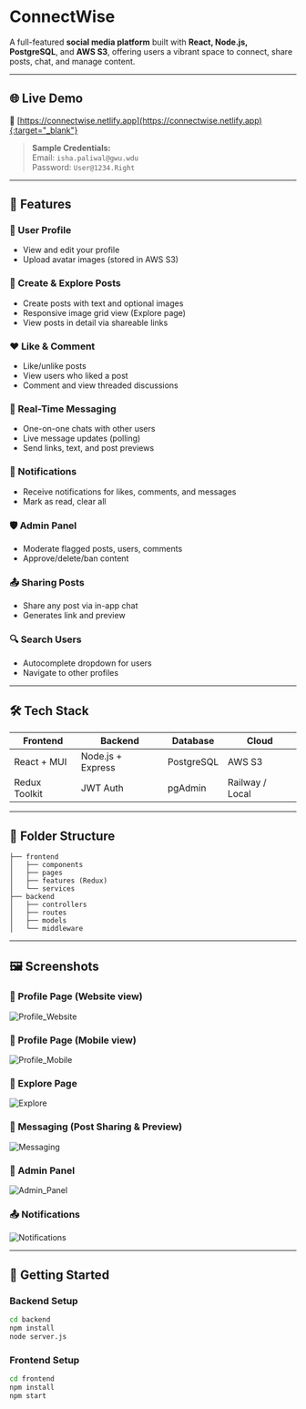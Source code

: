 # ConnectWise

A full-featured **social media platform** built with **React, Node.js, PostgreSQL**, and **AWS S3**, offering users a vibrant space to connect, share posts, chat, and manage content.

---

## 🌐 Live Demo
🔗 [https://connectwise.netlify.app](https://connectwise.netlify.app){:target="_blank"}

> **Sample Credentials:**  
> Email: `isha.paliwal@gwu.wdu`  
> Password: `User@1234.Right`

---

## 🌟 Features

### 👤 User Profile
- View and edit your profile
- Upload avatar images (stored in AWS S3)

### 📝 Create & Explore Posts
- Create posts with text and optional images
- Responsive image grid view (Explore page)
- View posts in detail via shareable links

### ❤️ Like & Comment
- Like/unlike posts
- View users who liked a post
- Comment and view threaded discussions

### 🔄 Real-Time Messaging
- One-on-one chats with other users
- Live message updates (polling)
- Send links, text, and post previews

### 📢 Notifications
- Receive notifications for likes, comments, and messages
- Mark as read, clear all

### 🛡️ Admin Panel
- Moderate flagged posts, users, comments
- Approve/delete/ban content

### 📤 Sharing Posts
- Share any post via in-app chat
- Generates link and preview

### 🔍 Search Users
- Autocomplete dropdown for users
- Navigate to other profiles

---

## 🛠️ Tech Stack

| Frontend       | Backend        | Database  | Cloud     |
|----------------|----------------|-----------|-----------|
| React + MUI    | Node.js + Express | PostgreSQL | AWS S3    |
| Redux Toolkit  | JWT Auth       | pgAdmin   | Railway / Local |

---

## 📁 Folder Structure

```
├── frontend
│   ├── components
│   ├── pages
│   ├── features (Redux)
│   └── services
├── backend
│   ├── controllers
│   ├── routes
│   ├── models
│   └── middleware
```

---

## 🖼️ Screenshots

### 👤 Profile Page (Website view)
![Profile_Website](https://github.com/user-attachments/assets/d12c7ff7-c1e0-41c9-8ee5-5ec14f8f4b24)

### 👤 Profile Page (Mobile view)
![Profile_Mobile](https://github.com/user-attachments/assets/be399629-1d91-4b6f-9792-d74cc9c0ab0b)

### 🧭 Explore Page
![Explore](https://github.com/user-attachments/assets/9da3123f-c948-4676-b7a7-84a908d07962)

### 💬 Messaging (Post Sharing & Preview)
![Messaging](https://github.com/user-attachments/assets/53691b0c-924b-4abe-b62a-582cf65cbfee)

### 👤 Admin Panel
![Admin_Panel](https://github.com/user-attachments/assets/29afde67-7412-4280-aa7b-3ea8e122b1bb)

### 📤 Notifications
![Notifications](https://github.com/user-attachments/assets/048ae0ab-5ee6-45bb-951c-d91627f351c9)


---

## 🚀 Getting Started

### Backend Setup
```bash
cd backend
npm install
node server.js
```

### Frontend Setup
```bash
cd frontend
npm install
npm start
```
